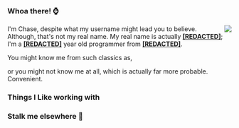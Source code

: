 ### Whoa there! :watch:

<img align="right" src="https://avatars0.githubusercontent.com/u/44284917">

I'm Chase, despite what my username might lead you to believe. Although, that's not my real name. My real name is actually <ins>**[REDACTED]**</ins>; I'm a <ins>**[REDACTED]**</ins> year old programmer from <ins>**[REDACTED]**</ins>.

You might know me from such classics as,


or you might not know me at all, which is actually far more probable. Convenient.

### Things I Like working with


### Stalk me elsewhere :ghost:
